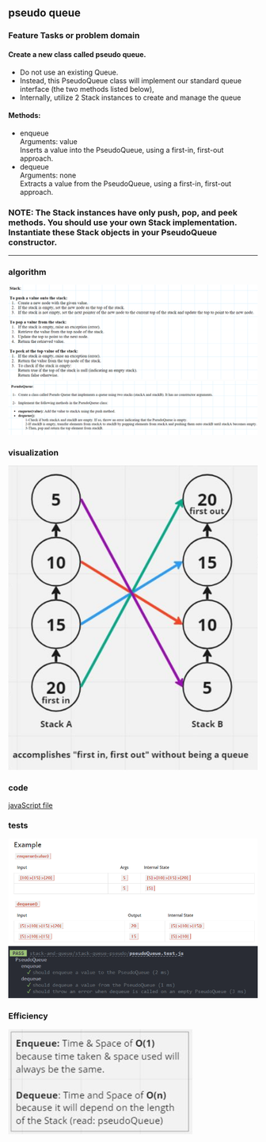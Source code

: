 ## pseudo queue

### Feature Tasks or problem domain

#### Create a new class called pseudo queue.

- Do not use an existing Queue.
- Instead, this PseudoQueue class will implement our standard queue interface (the two methods listed below),
- Internally, utilize 2 Stack instances to create and manage the queue

#### Methods:

- enqueue<br>
  Arguments: value<br>
  Inserts a value into the PseudoQueue, using a first-in, first-out approach.
- dequeue<br>
  Arguments: none <br>
  Extracts a value from the PseudoQueue, using a first-in, first-out approach.

### NOTE: The Stack instances have only push, pop, and peek methods. You should use your own Stack implementation. Instantiate these Stack objects in your PseudoQueue constructor.

<hr>

### algorithm

![alg](./satckalg.png)
![alg](./psqueuealg.png)

### visualization

![visu](./visu.png)

### code

[javaScript file](./queue-pseudo.js)

### tests

![tests](./tests2.png)
![tests](./tests.png)

### Efficiency

![eff](./eff.png)
